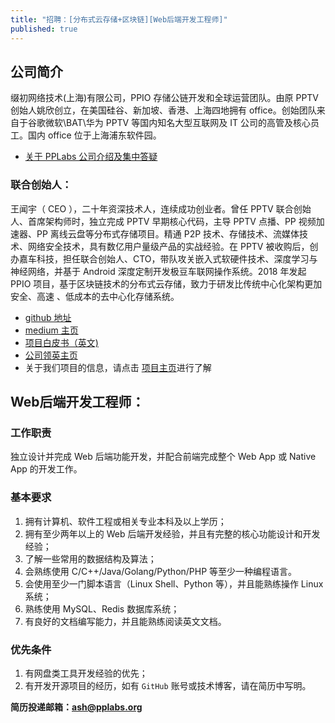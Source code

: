 ```yaml
---
title: "招聘：[分布式云存储+区块链][Web后端开发工程师]"
published: true
---
```


## 公司简介
缀初网络技术(上海)有限公司，PPIO 存储公链开发和全球运营团队。由原 PPTV 创始人姚欣创立，在美国硅谷、新加坡、香港、上海四地拥有 office。创始团队来自于谷歌微软\BAT\华为 PPTV 等国内知名大型互联网及 IT 公司的高管及核心员工。国内 office 位于上海浦东软件园。
- [关于 PPLabs 公司介绍及集中答疑](https://www.linkedin.com/pulse/%E5%85%B3%E4%BA%8Epplabs%E5%85%AC%E5%8F%B8%E4%BB%8B%E7%BB%8D%E5%8F%8A%E9%9B%86%E4%B8%AD%E7%AD%94%E7%96%91-ash-ma/)

### 联合创始人：
王闻宇（ CEO ），二十年资深技术人，连续成功创业者。曾任 PPTV 联合创始人、首席架构师时，独立完成 PPTV 早期核心代码，主导 PPTV 点播、PP 视频加速器、PP 离线云盘等分布式存储项目。精通 P2P 技术、存储技术、流媒体技术、网络安全技术，具有数亿用户量级产品的实战经验。在 PPTV 被收购后，创办嘉车科技，担任联合创始人、CTO，带队攻关嵌入式软硬件技术、深度学习与神经网络，并基于 Android 深度定制开发极豆车联网操作系统。2018 年发起 PPIO 项目，基于区块链技术的分布式云存储，致力于研发比传统中心化架构更加安全、高速 、低成本的去中心化存储系统。
- [github 地址](https://github.com/omnigeeker)
- [medium 主页](https://medium.com/@omnigeeker)
- [项目白皮书（英文)](https://github.com/PPIO/Whitepaper) 
- [公司领英主页]( https://www.linkedin.com/company/pplabs)
- 关于我们项目的信息，请点击 [项目主页](https://www.pp.io/)进行了解

## Web后端开发工程师：

### 工作职责
独立设计并完成 Web 后端功能开发，并配合前端完成整个 Web App 或 Native App 的开发工作。

### 基本要求
1. 拥有计算机、软件工程或相关专业本科及以上学历；
2. 拥有至少两年以上的 Web 后端开发经验，并且有完整的核心功能设计和开发经验；
3. 了解一些常用的数据结构及算法；
4. 会熟练使用 C/C++/Java/Golang/Python/PHP 等至少一种编程语言。
5. 会使用至少一门脚本语言（Linux Shell、Python 等），并且能熟练操作 Linux 系统；
6. 熟练使用 MySQL、Redis 数据库系统；
7. 有良好的文档编写能力，并且能熟练阅读英文文档。

### 优先条件
1. 有网盘类工具开发经验的优先；
2. 有开发开源项目的经历，如有 `GitHub` 账号或技术博客，请在简历中写明。

**简历投递邮箱：ash@pplabs.org**
